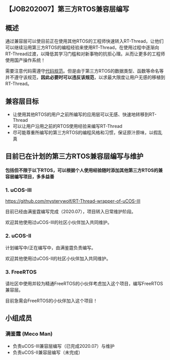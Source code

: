 ## 【JOB202007】第三方RTOS兼容层编写
## 概述

通过兼容层可以使目前正在使用其他RTOS的工程师快速转入RT-Thread，让他们可以继续沿用第三方RTOS的编程经验来使用RT-Thread，在使用过程中逐渐向RT-Thread过渡，以降低其学习门槛和对新事物的抗拒心理。从而让更多的工程师使用国产操作系统！



需要注意代码需遵守[代码规范](https://github.com/RT-Thread/rt-thread/blob/master/documentation/coding_style_cn.md)。但是由于第三方RTOS的数据类型、函数等命名等并不遵守该规范，**因此必要时可以违反该规范**，以求最大限度让用户无感的移植到RT-Thread。



## 兼容层目标

- 让使用其他RTOS的用户之前所编写的应用层可以无感、快速地转移到RT-Thread
- 可以让用户沿用之前的RTOS使用经验来编写RT-Thread
- 尽可能尊重所编写的第三方RTOS的编程风格和习惯，保证原汁原味，以假乱真



## 目前已在计划的第三方RTOS兼容层编写与维护

#### 包括但不限于以下RTOS，可以根据个人使用经验随时添加其他第三方RTOS的兼容层编写项目，多多益善

### 1. uCOS-III

https://github.com/mysterywolf/RT-Thread-wrapper-of-uCOS-III

目前已经由满鉴霆编写完成（2020.07），项目转入日常维护阶段。

欢迎其他使用过uCOS-III的社区小伙伴加入共同维护。



### 2. uCOS-II

计划编写中/正在编写中，由满鉴霆负责编写。

欢迎其他使用过uCOS-II的社区小伙伴加入共同维护。



### 3. FreeRTOS

请社区中使用并较为精通FreeRTOS的小伙伴考虑加入这个项目，编写FreeRTOS兼容层。

目前急需会FreeRTOS的小伙伴加入这个项目！



## 小组成员

### 满鉴霆 (Meco Man)

* 负责uCOS-III兼容层编写（已完成2020.07）与维护 
* 负责uCOS-II兼容层编写（未完成）



